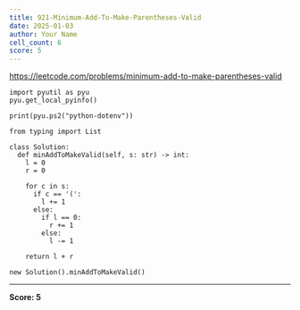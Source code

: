 ```yaml
---
title: 921-Minimum-Add-To-Make-Parentheses-Valid
date: 2025-01-03
author: Your Name
cell_count: 6
score: 5
---
```


https://leetcode.com/problems/minimum-add-to-make-parentheses-valid


```
import pyutil as pyu
pyu.get_local_pyinfo()
```


```
print(pyu.ps2("python-dotenv"))
```


```
from typing import List
```


```
class Solution:
  def minAddToMakeValid(self, s: str) -> int:
    l = 0
    r = 0

    for c in s:
      if c == '(':
        l += 1
      else:
        if l == 0:
          r += 1
        else:
          l -= 1

    return l + r
```


```
new Solution().minAddToMakeValid()
```


---
**Score: 5**